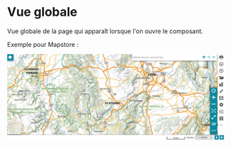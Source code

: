 # Vue globale

Vue globale de la page qui apparaît lorsque l'on ouvre le composant.

Exemple pour Mapstore :

![](/docs/guide_utilisateur/images/vue_globale.PNG)

